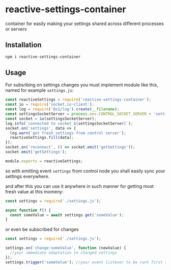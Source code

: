# reactive-settings-container
container for easily making your settings shared across different processes or servers

## Installation

```bash
npm i reactive-settings-container
```

## Usage

For subsribing on settings changes you must implement module like this, named for example `settings.js`:

```javascript
const reactiveSettings = require('reactive-settings-container');
const io = require('socket.io-client');
const log = require('@s1/log').create(__filename);
const settingsSocketServer = process.env.CONTROL_SOCKET_SERVER + 'settings';
const socket = io(settingsSocketServer);
log.info(`connected to socket ${settingsSocketServer}`);
socket.on('settings', data => {
  log.warn(`got fresh settings from control server`);
  reactiveSettings.fill(data);
});
socket.on('reconnect', () => socket.emit('getSettings'));
socket.emit('getSettings');

module.exports = reactiveSettings;
```

so with emitting event `settings` from control node you shall easily sync your settings everywhere. 

and after this you can use it anywhere in such manner for getting most fresh value at this momeny:

```javascript
const settings = require('./settings.js');

async function f() {
  const someValue = await settings.get('someValue');
}
```

or even be subscribed for changes

```javascript
const settings = require('./settings.js');

settings.on('change:someValue', function (newValue) {
  //your immediate adaptation to changed settings 
});
settings.trigger('someValue'); //your event listener to be runt first time
```